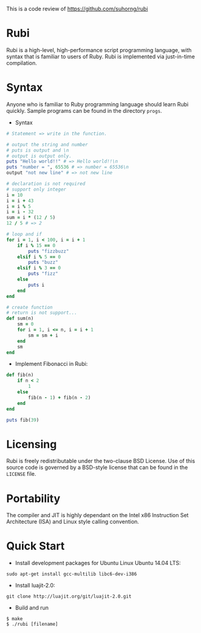 This is a code review of https://github.com/suhorng/rubi

Rubi
====
Rubi is a high-level, high-performance script programming language, with syntax that is familiar to users of Ruby. Rubi is implemented via just-in-time compilation.

Syntax
======
Anyone who is familiar to Ruby programming language should learn Rubi quickly.
Sample programs can be found in the directory `progs`.

- Syntax
```ruby
# Statement => write in the function.

# output the string and number
# puts is output and \n
# output is output only.
puts "Hello world!!" # => Hello world!!\n
puts "number = ", 65536 # => number = 65536\n
output "not new line" # => not new line

# declaration is not required
# support only integer
i = 10
i = i + 43
i = i % 5
i = i - 32
sum = i * (12 / 5)
12 / 5 # => 2

# loop and if
for i = 1, i < 100, i = i + 1
    if i % 15 == 0
        puts "fizzbuzz"
    elsif i % 5 == 0
        puts "buzz"
    elsif i % 3 == 0
        puts "fizz"
    else
        puts i
    end
end

# create function
# return is not support...
def sum(n)
    sm = 0
    for i = 1, i <= n, i = i + 1
        sm = sm + i
    end
    sm
end
```

- Implement Fibonacci in Rubi:

```ruby
def fib(n)
    if n < 2
        1
    else
        fib(n - 1) + fib(n - 2)
    end
end

puts fib(39)
```

Licensing
=========

Rubi is freely redistributable under the two-clause BSD License.
Use of this source code is governed by a BSD-style license that can be found
in the `LICENSE` file.

Portability
===========
The compiler and JIT is highly dependant on the Intel x86 Instruction Set Architecture (ISA) and Linux style calling convention.


Quick Start
===========
* Install development packages for Ubuntu Linux Ubuntu 14.04 LTS:
```
sudo apt-get install gcc-multilib libc6-dev-i386
```
* Install luajit-2.0:
```
git clone http://luajit.org/git/luajit-2.0.git

```
* Build and run
```
$ make
$ ./rubi [filename]
```
